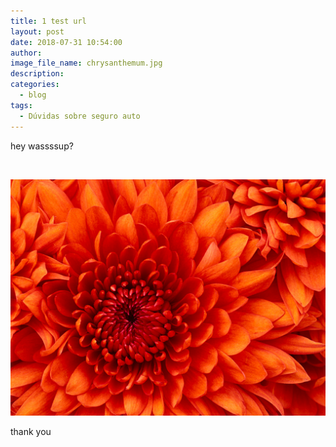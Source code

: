 ```yaml
---
title: 1 test url
layout: post
date: 2018-07-31 10:54:00
author:
image_file_name: chrysanthemum.jpg
description:
categories:
  - blog
tags:
  - Dúvidas sobre seguro auto
---
```


hey wassssup?

 

![](/uploads/chrysanthemum.jpg)

thank you